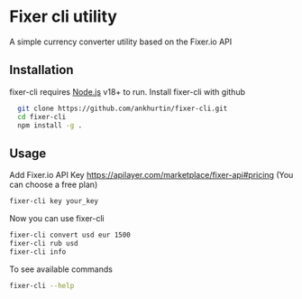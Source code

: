 # Fixer cli utility

A simple currency converter utility based on the Fixer.io API

## Installation

fixer-cli requires [Node.js](https://nodejs.org/) v18+ to run.
Install fixer-cli with github

```bash
  git clone https://github.com/ankhurtin/fixer-cli.git
  cd fixer-cli
  npm install -g .
```

## Usage

Add Fixer.io API Key
https://apilayer.com/marketplace/fixer-api#pricing
(You can choose a free plan)

```sh
fixer-cli key your_key
```

Now you can use fixer-cli

```sh
fixer-cli сonvert usd eur 1500
fixer-cli rub usd
fixer-cli info
```

To see available commands

```sh
fixer-cli --help
```
